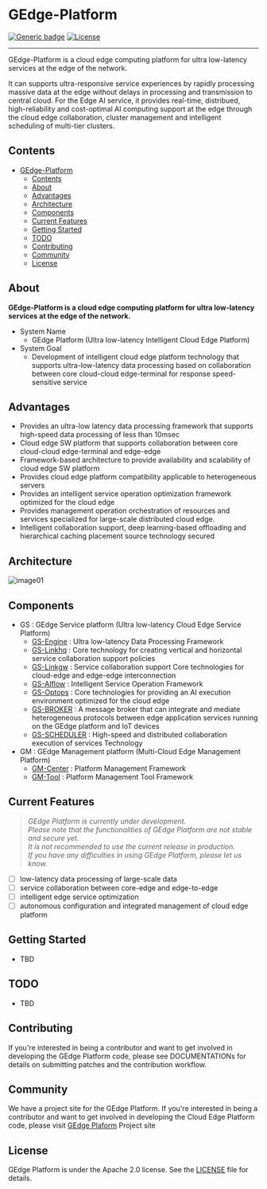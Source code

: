 # GEdge-Platform
[![Generic badge](https://img.shields.io/badge/release-4.0-green.svg)](https://github.com/gedge-platform/gedge-platform/releases/tag/4.0)
[![License](https://img.shields.io/badge/License-Apache%202.0-blue.svg)](https://opensource.org/licenses/Apache-2.0)
***
GEdge-Platform is a cloud edge computing platform for ultra low-latency services at the edge of the network.

It can supports ultra-responsive service experiences by rapidly processing massive data at the edge without delays in processing and transmission to central cloud.
For the Edge AI service, it provides real-time, distribued, high-reliability and cost-optimal AI computing support at the edge through the cloud edge collaboration, cluster management and intelligent scheduling of multi-tier clusters.

## Contents
- [GEdge-Platform](#gedge-platform)
  - [Contents](#contents)
  - [About](#about)
  - [Advantages](#advantages)
  - [Architecture](#architecture)
  - [Components](#components)
  - [Current Features](#current-features)
  - [Getting Started](#getting-started)
  - [TODO](#todo)
  - [Contributing](#contributing)
  - [Community](#community)
  - [License](#license)

## About

**GEdge-Platform is a cloud edge computing platform for ultra low-latency services at the edge of the network.**

- System Name
    - GEdge Platform (Ultra low-latency Intelligent Cloud Edge Platform)
- System Goal
    - Development of intelligent cloud edge platform technology that supports ultra-low-latency data processing based on collaboration between core cloud-cloud edge-terminal for response speed-sensitive service

## Advantages
- Provides an ultra-low latency data processing framework that supports high-speed data processing of less than 10msec
- Cloud edge SW platform that supports collaboration between core cloud-cloud edge-terminal and edge-edge
- Framework-based architecture to provide availability and scalability of cloud edge SW platform
- Provides cloud edge platform compatibility applicable to heterogeneous servers
- Provides an intelligent service operation optimization framework optimized for the cloud edge
- Provides management operation orchestration of resources and services specialized for large-scale distributed cloud edge.
- Intelligent collaboration support, deep learning-based offloading and hierarchical caching placement source technology secured

## Architecture
![image01](https://user-images.githubusercontent.com/29933947/209770011-9954a1f5-2834-4750-b9fa-555ed8272a4d.png)

## Components
- GS : GEdge Service platform (Ultra low-latency Cloud Edge Service Platform)
    - [GS-Engine](https://github.com/gedge-platform/gs-engine) : Ultra low-latency Data Processing Framework
    - [GS-Linkhq](https://github.com/gedge-platform/gs-linkhq) : Core technology for creating vertical and horizontal service collaboration support policies
    - [GS-Linkgw](https://github.com/gedge-platform/gs-linkgw) : Service collaboration support Core technologies for cloud-edge and edge-edge interconnection
    - [GS-AIflow](https://github.com/gedge-platform/gs-aiflow) : Intelligent Service Operation Framework
    - [GS-Optops](https://github.com/gedge-platform/gs-optops) : Core technologies for providing an AI execution environment optimized for the cloud edge
    - [GS-BROKER](https://github.com/gedge-platform/gs-broker) : A message broker that can integrate and mediate heterogeneous protocols between edge application services running on the GEdge platform and IoT devices
    - [GS-SCHEDULER](https://github.com/gedge-platform/gs-scheduler) : High-speed and distributed collaboration execution of services Technology
- GM : GEdge Management platform (Multi-Cloud Edge Management Platform)
    - [GM-Center](https://github.com/gedge-platform/gm-center) : Platform Management Framework
    - [GM-Tool](https://github.com/gedge-platform/gm-tool) : Platform Management Tool Framework

## Current Features

> *GEdge Platform is currently under development.*  
> *Please note that the functionalities of GEdge Platform are not stable and secure yet.*  
> *It is not recommended to use the current release in production.*  
> *If you have any difficulties in using GEdge Platform, please let us know.* 

- [ ] low-latency data processing of large-scale data
- [ ] service collaboration between core-edge and edge-to-edge
- [ ] intelligent edge service optimization
- [ ] autonomous configuration and integrated management of cloud edge platform

## Getting Started
- TBD

## TODO
- TBD

## Contributing
If you're interested in being a contributor and want to get involved in developing the GEdge Platform code, please see DOCUMENTATIONs for details on submitting patches and the contribution workflow.

## Community
We have a project site for the GEdge Platform. If you're interested in being a contributor and want to get involved in developing the Cloud Edge Platform code, please visit [GEdge Plaform](https://gedge-platform.github.io) Project site

## License
GEdge Platform is under the Apache 2.0 license. See the [LICENSE](./LICENSE) file for details.

